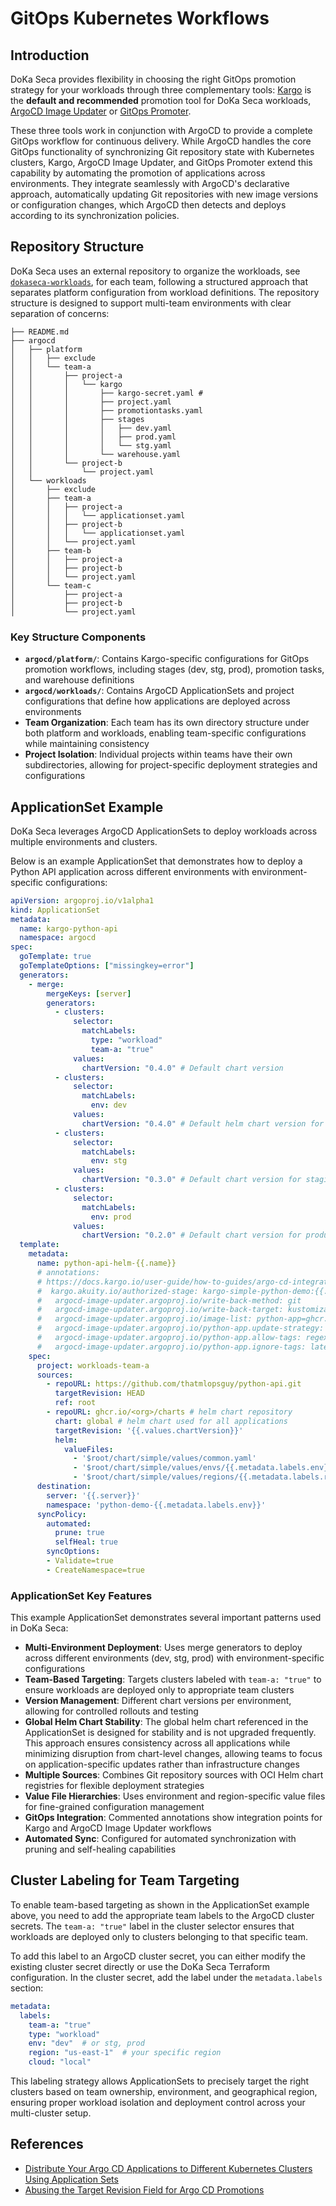 # GitOps Kubernetes Workflows

## Introduction

DoKa Seca provides flexibility in choosing the right GitOps promotion strategy for your workloads through three complementary tools: [Kargo](https://kargo.io/) is the **default and recommended** promotion tool for DoKa Seca workloads, [ArgoCD Image Updater](https://argocd-image-updater.readthedocs.io/) or [GitOps Promoter](https://github.com/argoproj-labs/gitops-promoter).

These three tools work in conjunction with ArgoCD to provide a complete GitOps workflow for continuous delivery. While ArgoCD handles the core GitOps functionality of synchronizing Git repository state with Kubernetes clusters, Kargo, ArgoCD Image Updater, and GitOps Promoter extend this capability by automating the promotion of applications across environments. They integrate seamlessly with ArgoCD's declarative approach, automatically updating Git repositories with new image versions or configuration changes, which ArgoCD then detects and deploys according to its synchronization policies.

## Repository Structure

DoKa Seca uses an external repository to organize the workloads, see [`dokaseca-workloads`](https://github.com/thatmlopsguy/dokaseca-workloads), for each team, following a structured approach that separates platform configuration from workload definitions. The repository structure is designed to support multi-team environments with clear separation of concerns:

```
├── README.md
├── argocd
│   ├── platform
│   │   ├── exclude
│   │   └── team-a
│   │       ├── project-a
│   │       │   └── kargo
│   │       │       ├── kargo-secret.yaml #
│   │       │       ├── project.yaml
│   │       │       ├── promotiontasks.yaml
│   │       │       ├── stages
│   │       │       │   ├── dev.yaml
│   │       │       │   ├── prod.yaml
│   │       │       │   └── stg.yaml
│   │       │       └── warehouse.yaml
│   │       └── project-b
│   │           └── project.yaml
│   └── workloads
│       ├── exclude
│       ├── team-a
│       │   ├── project-a
│       │   │   └── applicationset.yaml
│       │   ├── project-b
│       │   │   └── applicationset.yaml
│       │   └── project.yaml
│       ├── team-b
│       │   ├── project-a
│       │   ├── project-b
│       │   └── project.yaml
│       └── team-c
│           ├── project-a
│           ├── project-b
│           └── project.yaml
```

### Key Structure Components

- **`argocd/platform/`**: Contains Kargo-specific configurations for GitOps promotion workflows, including stages (dev, stg, prod), promotion tasks, and warehouse definitions
- **`argocd/workloads/`**: Contains ArgoCD ApplicationSets and project configurations that define how applications are deployed across environments
- **Team Organization**: Each team has its own directory structure under both platform and workloads, enabling team-specific configurations while maintaining consistency
- **Project Isolation**: Individual projects within teams have their own subdirectories, allowing for project-specific deployment strategies and configurations

## ApplicationSet Example

DoKa Seca leverages ArgoCD ApplicationSets to deploy workloads across multiple environments and clusters.

Below is an example ApplicationSet that demonstrates how to deploy a Python API application across different environments with environment-specific configurations:

```yaml
apiVersion: argoproj.io/v1alpha1
kind: ApplicationSet
metadata:
  name: kargo-python-api
  namespace: argocd
spec:
  goTemplate: true
  goTemplateOptions: ["missingkey=error"]
  generators:
    - merge:
        mergeKeys: [server]
        generators:
          - clusters:
              selector:
                matchLabels:
                  type: "workload"
                  team-a: "true"
              values:
                chartVersion: "0.4.0" # Default chart version
          - clusters:
              selector:
                matchLabels:
                  env: dev
              values:
                chartVersion: "0.4.0" # Default helm chart version for dev
          - clusters:
              selector:
                matchLabels:
                  env: stg
              values:
                chartVersion: "0.3.0" # Default chart version for staging
          - clusters:
              selector:
                matchLabels:
                  env: prod
              values:
                chartVersion: "0.2.0" # Default chart version for production
  template:
    metadata:
      name: python-api-helm-{{.name}}
      # annotations:
      # https://docs.kargo.io/user-guide/how-to-guides/argo-cd-integration#authorizing-updates
      #  kargo.akuity.io/authorized-stage: kargo-simple-python-demo:{{.metadata.labels.env}} # "<project-name>:<stage-name>"
      #   argocd-image-updater.argoproj.io/write-back-method: git
      #   argocd-image-updater.argoproj.io/write-back-target: kustomization
      #   argocd-image-updater.argoproj.io/image-list: python-app=ghcr.io/thatmlopsguy/python-demo-api
      #   argocd-image-updater.argoproj.io/python-app.update-strategy: latest
      #   argocd-image-updater.argoproj.io/python-app.allow-tags: regexp:^{{.metadata.labels.env}}.[0-9a-f]{7}$
      #   argocd-image-updater.argoproj.io/python-app.ignore-tags: latest, master
    spec:
      project: workloads-team-a
      sources:
        - repoURL: https://github.com/thatmlopsguy/python-api.git
          targetRevision: HEAD
          ref: root
        - repoURL: ghcr.io/<org>/charts # helm chart repository
          chart: global # helm chart used for all applications
          targetRevision: '{{.values.chartVersion}}'
          helm:
            valueFiles:
              - '$root/chart/simple/values/common.yaml'
              - '$root/chart/simple/values/envs/{{.metadata.labels.env}}.yaml'
              - '$root/chart/simple/values/regions/{{.metadata.labels.region}}.yaml'
      destination:
        server: '{{.server}}'
        namespace: 'python-demo-{{.metadata.labels.env}}'
      syncPolicy:
        automated:
          prune: true
          selfHeal: true
        syncOptions:
        - Validate=true
        - CreateNamespace=true
```

### ApplicationSet Key Features

This example ApplicationSet demonstrates several important patterns used in DoKa Seca:

- **Multi-Environment Deployment**: Uses merge generators to deploy across different environments (dev, stg, prod) with environment-specific configurations
- **Team-Based Targeting**: Targets clusters labeled with `team-a: "true"` to ensure workloads are deployed only to appropriate team clusters
- **Version Management**: Different chart versions per environment, allowing for controlled rollouts and testing
- **Global Helm Chart Stability**: The global helm chart referenced in the ApplicationSet is designed for stability and is not upgraded frequently. This approach ensures consistency across all applications while minimizing disruption from chart-level changes, allowing teams to focus on application-specific updates rather than infrastructure changes
- **Multiple Sources**: Combines Git repository sources with OCI Helm chart registries for flexible deployment strategies
- **Value File Hierarchies**: Uses environment and region-specific value files for fine-grained configuration management
- **GitOps Integration**: Commented annotations show integration points for Kargo and ArgoCD Image Updater workflows
- **Automated Sync**: Configured for automated synchronization with pruning and self-healing capabilities

## Cluster Labeling for Team Targeting

To enable team-based targeting as shown in the ApplicationSet example above, you need to add the appropriate team labels to the ArgoCD cluster secrets. The `team-a: "true"` label in the cluster selector ensures that workloads are deployed only to clusters belonging to that specific team.

To add this label to an ArgoCD cluster secret, you can either modify the existing cluster secret directly or use the DoKa Seca Terraform configuration. In the cluster secret, add the label under the `metadata.labels` section:

```yaml
metadata:
  labels:
    team-a: "true"
    type: "workload"
    env: "dev"  # or stg, prod
    region: "us-east-1"  # your specific region
    cloud: "local"
```

This labeling strategy allows ApplicationSets to precisely target the right clusters based on team ownership, environment, and geographical region, ensuring proper workload isolation and deployment control across your multi-cluster setup.

## References

- [Distribute Your Argo CD Applications to Different Kubernetes Clusters Using Application Sets](https://codefresh.io/blog/argocd-clusters-labels-with-apps/)
- [Abusing the Target Revision Field for Argo CD Promotions](https://codefresh.io/blog/argocd-application-target-revision-field/)
